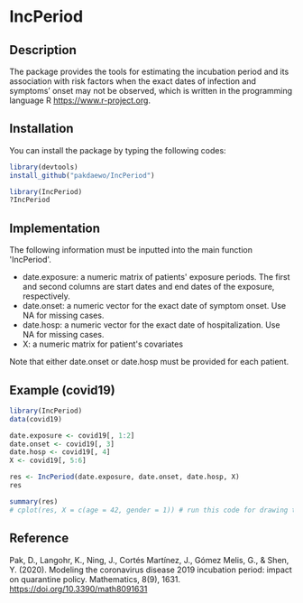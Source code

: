# IncPeriod

## Description
The package provides the tools for estimating the incubation period and its association with risk factors when the exact dates of infection and symptoms’ onset may not be observed, which is written in the programming language R <https://www.r-project.org>. 

## Installation
You can install the package by typing the following codes:

```r
library(devtools)
install_github("pakdaewo/IncPeriod")

library(IncPeriod)
?IncPeriod
```

## Implementation
The following information must be inputted into the main function 'IncPeriod'.

* date.exposure: a numeric matrix of patients' exposure periods. The first and second columns are start dates and end dates of the exposure, respectively.
* date.onset: a numeric vector for the exact date of symptom onset. Use NA for missing cases.
* date.hosp:  a numeric vector for the exact date of hospitalization. Use NA for missing cases.
* X: a numeric matrix for patient's covariates

Note that either date.onset or date.hosp must be provided for each patient. 


## Example (covid19)

```r
library(IncPeriod)
data(covid19)

date.exposure <- covid19[, 1:2]
date.onset <- covid19[, 3]
date.hosp <- covid19[, 4]
X <- covid19[, 5:6]

res <- IncPeriod(date.exposure, date.onset, date.hosp, X)
res

summary(res)
# cplot(res, X = c(age = 42, gender = 1)) # run this code for drawing the cumulative probability of the incubation period
```

## Reference
Pak, D., Langohr, K., Ning, J., Cortés Martínez, J., Gómez Melis, G., & Shen, Y. (2020). Modeling the coronavirus disease 2019 incubation period: impact on quarantine policy. Mathematics, 8(9), 1631. <https://doi.org/10.3390/math8091631>
